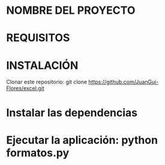 # NOMBRE DEL PROYECTO


# REQUISITOS


# INSTALACIÓN
Clonar este repositorio: git clone https://github.com/JuanGui-Flores/excel.git

# Instalar las dependencias


# Ejecutar la aplicación: python formatos.py
